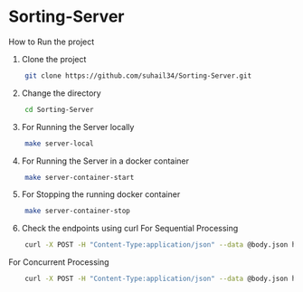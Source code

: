 # Sorting-Server
How to Run the project
1. Clone the project
```bash
    git clone https://github.com/suhail34/Sorting-Server.git
```
2. Change the directory
```bash
    cd Sorting-Server
```
3. For Running the Server locally
```bash
    make server-local
```
4. For Running the Server in a docker container
```bash
    make server-container-start
```
5. For Stopping the running docker container
```bash
    make server-container-stop
```
6. Check the endpoints using curl
For Sequential Processing
```bash
    curl -X POST -H "Content-Type:application/json" --data @body.json http://localhost:8000/process-single
```
For Concurrent Processing
```bash
    curl -X POST -H "Content-Type:application/json" --data @body.json http://localhost:8000/process-concurrent
```

